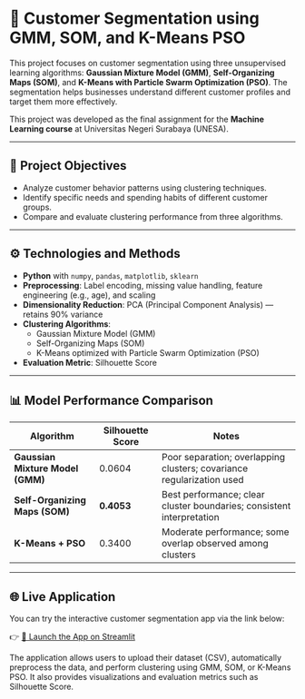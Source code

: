 # 🧠 Customer Segmentation using GMM, SOM, and K-Means PSO

This project focuses on customer segmentation using three unsupervised learning algorithms: **Gaussian Mixture Model (GMM)**, **Self-Organizing Maps (SOM)**, and **K-Means with Particle Swarm Optimization (PSO)**. The segmentation helps businesses understand different customer profiles and target them more effectively.

This project was developed as the final assignment for the **Machine Learning course** at Universitas Negeri Surabaya (UNESA).

---

## 📌 Project Objectives

- Analyze customer behavior patterns using clustering techniques.
- Identify specific needs and spending habits of different customer groups.
- Compare and evaluate clustering performance from three algorithms.

---

## ⚙️ Technologies and Methods

- **Python** with `numpy`, `pandas`, `matplotlib`, `sklearn`
- **Preprocessing**: Label encoding, missing value handling, feature engineering (e.g., age), and scaling
- **Dimensionality Reduction**: PCA (Principal Component Analysis) — retains 90% variance
- **Clustering Algorithms**:
  - Gaussian Mixture Model (GMM)
  - Self-Organizing Maps (SOM)
  - K-Means optimized with Particle Swarm Optimization (PSO)
- **Evaluation Metric**: Silhouette Score

---

## 📊 Model Performance Comparison

| Algorithm                        | Silhouette Score | Notes                                                                 |
| -------------------------------- | ---------------- | --------------------------------------------------------------------- |
| **Gaussian Mixture Model (GMM)** | 0.0604           | Poor separation; overlapping clusters; covariance regularization used |
| **Self-Organizing Maps (SOM)**   | **0.4053**       | Best performance; clear cluster boundaries; consistent interpretation |
| **K-Means + PSO**                | 0.3400           | Moderate performance; some overlap observed among clusters            |

---

## 🌐 Live Application

You can try the interactive customer segmentation app via the link below:

👉 [🧪 Launch the App on Streamlit](https://clustery-auto-cluster-app.streamlit.app/)

The application allows users to upload their dataset (CSV), automatically preprocess the data, and perform clustering using GMM, SOM, or K-Means PSO. It also provides visualizations and evaluation metrics such as Silhouette Score.
